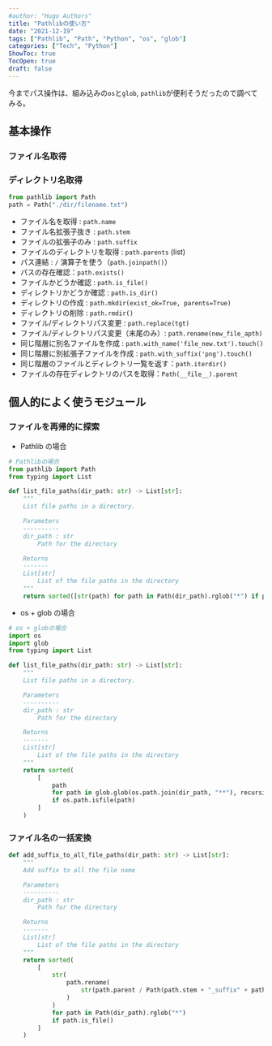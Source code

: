 ```yaml
---
#author: "Hugo Authors"
title: "Pathlibの使い方"
date: "2021-12-19"
tags: ["Pathlib", "Path", "Python", "os", "glob"]
categories: ["Tech", "Python"]
ShowToc: true
TocOpen: true
draft: false
---
```


今までパス操作は、組み込みの`os`と`glob`, `pathlib`が便利そうだったので調べてみる。

## 基本操作

### ファイル名取得

### ディレクトリ名取得

```python
from pathlib import Path
path = Path("./dir/filename.txt")
```

- ファイル名を取得 : `path.name`
- ファイル名拡張子抜き : `path.stem`
- ファイルの拡張子のみ : `path.suffix`
- ファイルのディレクトリを取得 : `path.parents` (list)
- パス連結 : `/` 演算子を使う（`path.joinpath()`）
- パスの存在確認：`path.exists()`
- ファイルかどうか確認 : `path.is_file()`
- ディレクトリかどうか確認 : `path.is_dir()`
- ディレクトリの作成 : `path.mkdir(exist_ok=True, parents=True)`
- ディレクトリの削除 : `path.rmdir()`
- ファイル/ディレクトリパス変更 : `path.replace(tgt)`
- ファイル/ディレクトリパス変更（末尾のみ）: `path.rename(new_file_apth)`
- 同じ階層に別名ファイルを作成 : `path.with_name('file_new.txt').touch()`
- 同じ階層に別拡張子ファイルを作成 : `path.with_suffix('png').touch()`
- 同じ階層のファイルとディレクトリ一覧を返す：`path.iterdir()`
- ファイルの存在ディレクトリのパスを取得：`Path(__file__).parent`

## 個人的によく使うモジュール

### ファイルを再帰的に探索

- Pathlib の場合

```python
# Pathlibの場合
from pathlib import Path
from typing import List

def list_file_paths(dir_path: str) -> List[str]:
    """
    List file paths in a directory.

    Parameters
    ----------
    dir_path : str
        Path for the directory

    Returns
    -------
    List[str]
        List of the file paths in the directory
    """
    return sorted([str(path) for path in Path(dir_path).rglob("*") if path.is_file()])
```

- os + glob の場合

```python
# os + globの場合
import os
import glob
from typing import List

def list_file_paths(dir_path: str) -> List[str]:
    """
    List file paths in a directory.

    Parameters
    ----------
    dir_path : str
        Path for the directory

    Returns
    -------
    List[str]
        List of the file paths in the directory
    """
    return sorted(
        [
            path
            for path in glob.glob(os.path.join(dir_path, "**"), recursive=True)
            if os.path.isfile(path)
        ]
    )
```

### ファイル名の一括変換

```python
def add_suffix_to_all_file_paths(dir_path: str) -> List[str]:
    """
    Add suffix to all the file name

    Parameters
    ----------
    dir_path : str
        Path for the directory

    Returns
    -------
    List[str]
        List of the file paths in the directory
    """
    return sorted(
        [
            str(
                path.rename(
                    str(path.parent / Path(path.stem + "_suffix" + path.suffix))
                )
            )
            for path in Path(dir_path).rglob("*")
            if path.is_file()
        ]
    )
```
